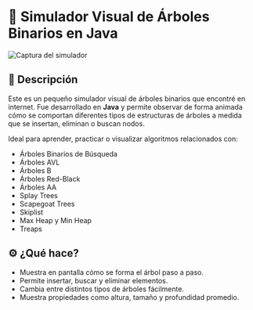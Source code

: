 # 🌳 Simulador Visual de Árboles Binarios en Java

![Captura del simulador]([Captura%20de%20pantalla%202025-07-06%20a%20la(s)%2010.21.14%E2%80%AFp.%C2%A0m..png](https://github.com/Bmorat/Portfolio-AED/blob/main/Materiales%20herramientas/Captura%20de%20pantalla%202025-07-06%20a%20la(s)%2010.16.44%E2%80%AFp.%C2%A0m..png?raw=true))

## 📌 Descripción

Este es un pequeño simulador visual de árboles binarios que encontré en internet. Fue desarrollado en **Java** y permite observar de forma animada cómo se comportan diferentes tipos de estructuras de árboles a medida que se insertan, eliminan o buscan nodos.

Ideal para aprender, practicar o visualizar algoritmos relacionados con:

- Árboles Binarios de Búsqueda 
- Árboles AVL
- Árboles B
- Árboles Red-Black
- Árboles AA
- Splay Trees
- Scapegoat Trees
- Skiplist
- Max Heap y Min Heap
- Treaps

## ⚙️ ¿Qué hace?

- Muestra en pantalla cómo se forma el árbol paso a paso.
- Permite insertar, buscar y eliminar elementos.
- Cambia entre distintos tipos de árboles fácilmente.
- Muestra propiedades como altura, tamaño y profundidad promedio.
